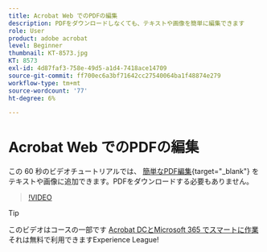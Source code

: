 ```yaml
---
title: Acrobat Web でのPDFの編集
description: PDFをダウンロードしなくても、テキストや画像を簡単に編集できます
role: User
product: adobe acrobat
level: Beginner
thumbnail: KT-8573.jpg
KT: 8573
exl-id: 4d87faf3-758e-49d5-a1d4-7418ace14709
source-git-commit: ff700ec6a3bf71642cc27540064ba1f48874e279
workflow-type: tm+mt
source-wordcount: '77'
ht-degree: 6%

---
```


# Acrobat Web でのPDFの編集

この 60 秒のビデオチュートリアルでは、 [簡単なPDF編集](https://www.adobe.com/acrobat/online/pdf-editor.html){target=&quot;_blank&quot;} をテキストや画像に追加できます。PDFをダウンロードする必要もありません。

>[!VIDEO](https://video.tv.adobe.com/v/336362?hidetitle=true)

>[!TIP]
>
>このビデオはコースの一部です [Acrobat DCとMicrosoft 365 でスマートに作業](https://experienceleague.adobe.com/?recommended=Acrobat-U-1-2021.microsoft365) それは無料で利用できますExperience League!
